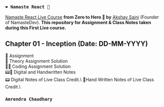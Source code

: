 ### `❤️ Namaste React 🙏`

[Namaste React Live Course](https://www.linkedin.com/in/akshaymarch7/) **from Zero to Hero 🚀 by** [Akshay Saini](https://www.linkedin.com/in/akshaymarch7/) (Founder of NamasteDev). **This repository for Assignment & Class Notes taken during this First Live course.**

## Chapter 01 - Inception (Date: DD-MM-YYYY)

📘 Assignment\
📖 Theory Assignment Solution\
👨‍💻 Coding Assignment Solution\
📟📝 Digital and Handwritten Notes\
📟 Digital Notes of Live Class Credit.\ 
📝Hand Written Notes of Live Class Credit.\


### `Amrendra Chaudhary`
